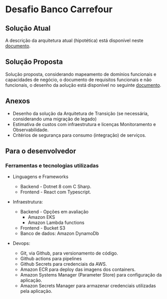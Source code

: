 # Desafio Banco Carrefour

## Solução Atual

A descrição da arquitetura atual (hipotética) está disponível neste [documento](/arquitetura/arquitetura-atual.md).

## Solução Proposta

Solução proposta, considerando mapeamento de domínios funcionais e capacidades de negócio, o documento de requisitos funcionais e não funcionais, o  desenho da aolução está disponível no seguinte [documento](/arquitetura/solucao-proposta.md).

## Anexos

- Desenho da solução da Arquitetura de Transição (se necessária,
considerando uma migração de legado)
- Estimativa de custos com infraestrutura e licenças
Monitoramento e Observabilidade.
- Critérios de segurança para consumo (integração) de serviços.


## Para o desenvolvedor

### Ferramentas e tecnologias utilizadas

- Linguagens e Frameworks
    - Backend - Dotnet 8 com C Sharp.
    - Frontend - React com Typescript.

- Infraestrutura:
    - Backend - Opções em avaliação
        - Amazon EKS
        - Amazon Lambda functions
    - Frontend - Bucket S3
    - Banco de dados: Amazon DynamoDb

- Devops:
   - Git, via Github, para versionamento de código.
   - Github actions para pipelines
   - Github Secrets para credenciais da AWS.
   - Amazon ECR para deploy das imagens dos containers.
   - Amazon Systems Manager (Parameter Store) para configuração da aplicação.
   - Amazon Secrets Manager para armazenar credenciais utilizadas pela aplicação.
